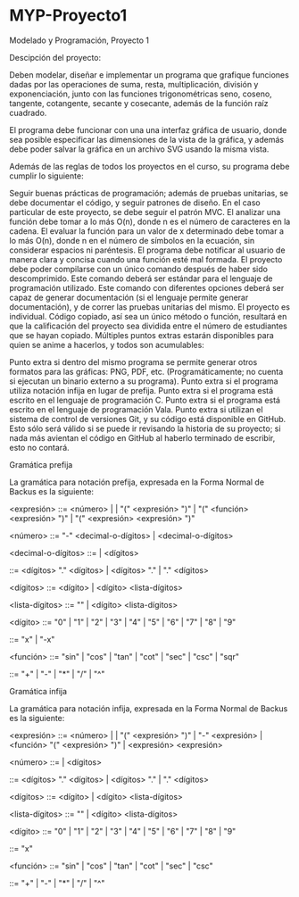 # MYP-Proyecto1
Modelado y Programación, Proyecto 1

Descipción del proyecto:

Deben modelar, diseñar e implementar un programa que grafique funciones dadas por las operaciones de suma, resta, multiplicación, división y exponenciación, junto con las funciones trigonométricas seno, coseno, tangente, cotangente, secante y cosecante, además de la función raíz cuadrado.

El programa debe funcionar con una una interfaz gráfica de usuario, donde sea posible especificar las dimensiones de la vista de la gráfica, y además debe poder salvar la gráfica en un archivo SVG usando la misma vista.

Además de las reglas de todos los proyectos en el curso, su programa debe cumplir lo siguiente:

Seguir buenas prácticas de programación; además de pruebas unitarias, se debe documentar el código, y seguir patrones de diseño. En el caso particular de este proyecto, se debe seguir el patrón MVC.
El analizar una función debe tomar a lo más O(n), donde n es el número de caracteres en la cadena.
El evaluar la función para un valor de x determinado debe tomar a lo más O(n), donde n en el número de símbolos en la ecuación, sin considerar espacios ni paréntesis.
El programa debe notificar al usuario de manera clara y concisa cuando una función esté mal formada.
El proyecto debe poder compilarse con un único comando después de haber sido descomprimido. Este comando deberá ser estándar para el lenguaje de programación utilizado. Este comando con diferentes opciones deberá ser capaz de generar documentación (si el lenguaje permite generar documentación), y de correr las pruebas unitarias del mismo.
El proyecto es individual. Código copiado, así sea un único método o función, resultará en que la calificación del proyecto sea dividida entre el número de estudiantes que se hayan copiado.
Múltiples puntos extras estarán disponibles para quien se anime a hacerlos, y todos son acumulables:

Punto extra si dentro del mismo programa se permite generar otros formatos para las gráficas: PNG, PDF, etc. (Programáticamente; no cuenta si ejecutan un binario externo a su programa).
Punto extra si el programa utiliza notación infija en lugar de prefija.
Punto extra si el programa está escrito en el lenguaje de programación C.
Punto extra si el programa está escrito en el lenguaje de programación Vala.
Punto extra si utilizan el sistema de control de versiones Git, y su código está disponible en GitHub. Esto sólo será válido si se puede ir revisando la historia de su proyecto; si nada más avientan el código en GitHub al haberlo terminado de escribir, esto no contará.

Gramática prefija

La gramática para notación prefija, expresada en la Forma Normal de Backus es la siguiente:

<expresión> ::= <número> |
                <variable> |
                "(" <expresión> ")" |
                "(" <función> <expresión> ")" |
                "(" <operador> <expresión> <expresión> ")"

<número> ::= "-" <decimal-o-dígitos> | <decimal-o-dígitos>

<decimal-o-dígitos> ::= <decimal> | <dígitos>

<decimal> ::= <dígitos> "." <dígitos> | <dígitos> "." | "." <dígitos>

<dígitos> ::= <dígito> | <dígito> <lista-dígitos>

<lista-dígitos> ::= "" | <dígito> <lista-dígitos>

<dígito> ::= "0" | "1" | "2" | "3" | "4" | "5" | "6" | "7" | "8" | "9"

<variable> ::= "x" | "-x"

<función> ::= "sin" | "cos" | "tan" | "cot" | "sec" | "csc" | "sqr"

<operador> ::= "+" | "-" | "*" | "/" | "^"
    
Gramática infija

La gramática para notación infija, expresada en la Forma Normal de Backus es la siguiente:

<expresión> ::= <número> |
                <variable> |
                "(" <expresión> ")" |
                "-" <expresión> |
                <función> "(" <expresión> ")" |
                <expresión> <operador> <expresión>

<número> ::= <decimal> | <dígitos>

<decimal> ::= <dígitos> "." <dígitos> | <dígitos> "." | "." <dígitos>

<dígitos> ::= <dígito> | <dígito> <lista-dígitos>

<lista-dígitos> ::= "" | <dígito> <lista-dígitos>

<dígito> ::= "0" | "1" | "2" | "3" | "4" | "5" | "6" | "7" | "8" | "9"

<variable> ::= "x"

<función> ::= "sin" | "cos" | "tan" | "cot" | "sec" | "csc"

<operador> ::= "+" | "-" | "*" | "/" | "^"
